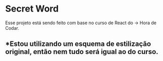 # Secret Word

Esse projeto está sendo feito com base no curso de React do -> Hora de Codar.

## *Estou utilizando um esquema de estilização original, então nem tudo será igual ao do curso.
